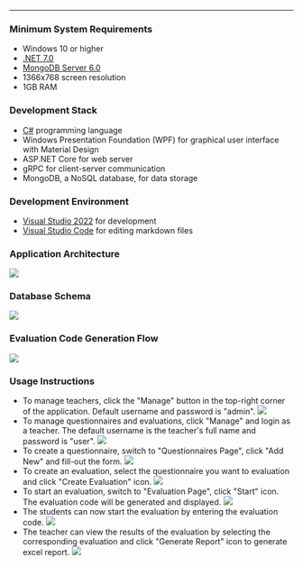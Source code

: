 <img alt="" src="./docs/header.svg">

---

### Minimum System Requirements

- Windows 10 or higher
- [.NET 7.0](https://dotnet.microsoft.com/en-us/download/dotnet/7.0)
- [MongoDB Server 6.0](https://www.mongodb.com/try/download/community)
- 1366x768 screen resolution
- 1GB RAM

### Development Stack

- [C#](https://docs.microsoft.com/en-us/dotnet/csharp/) programming language
- Windows Presentation Foundation (WPF) for graphical user interface with Material Design
- ASP.NET Core for web server
- gRPC for client-server communication
- MongoDB, a NoSQL database, for data storage

### Development Environment

- [Visual Studio 2022](https://visualstudio.microsoft.com/vs/preview/) for development
- [Visual Studio Code](https://code.visualstudio.com/) for editing markdown files

### Application Architecture
![](./docs/application-flow.jpg)

### Database Schema
![](./docs/data-base-schema.jpg)

### Evaluation Code Generation Flow
![](./docs/evaluation-code-generation.jpg)

### Usage Instructions
* To manage teachers, click the "Manage" button in the top-right corner of the application. Default username and password is "admin".
  ![](./docs/manage-teachers.gif)
* To manage questionnaires and evaluations, click "Manage" and login as a teacher. The default username is the teacher's full name and password is "user".
  ![](./docs/login-teacher.gif)
* To create a questionnaire, switch to "Questionnaires Page", click "Add New" and fill-out the form.
  ![](./docs/create-questionnaire.gif)
* To create an evaluation, select the questionnaire you want to evaluation and click "Create Evaluation" icon.
  ![](./docs/create-evaluation.gif)
* To start an evaluation, switch to "Evaluation Page", click "Start" icon. The evaluation code will be generated and displayed.
  ![](./docs/start-evaluation.gif)
* The students can now start the evaluation by entering the evaluation code.
  ![](./docs/evaluate.gif)
* The teacher can view the results of the evaluation by selecting the corresponding evaluation and click "Generate Report" icon to generate excel report.
  ![](./docs/generate-report.gif)